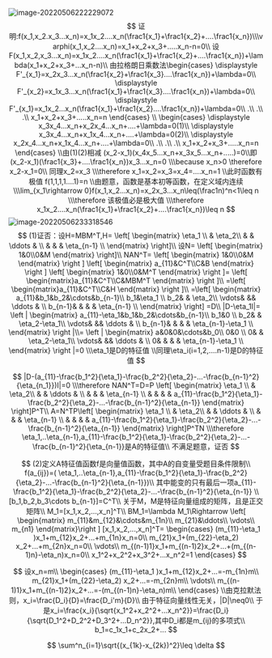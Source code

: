 ![image-20220506222229072](C:\Users\lcf\AppData\Roaming\Typora\typora-user-images\image-20220506222229072.png)
$$
证明:f(x_1,x_2.x_3...x_n)=x_1x_2....x_n(\frac1{x_1}+\frac1{x_2}+....\frac1{x_n})\\\varphi(x_1,x_2....x_n)=x_1+x_2+x_3+.....x_n-n=0\\
设F(x_1,x_2,x_3...x_n)=x_1x_2....x_n(\frac1{x_1}+\frac1{x_2}+....\frac1{x_n})+\lambda(x_1+x_2+x_3+...x_n-n)\\
由拉格朗日乘数法\begin{cases}
\displaystyle F'_{x_1}=x_2x_3...x_n(\frac1{x_2}+\frac1{x_3}....\frac1{x_n})+\lambda=0\\
\displaystyle F'_{x_2}=x_1x_3...x_n(\frac1{x_1}+\frac1{x_3}....\frac1{x_n})+\lambda=0\\
\displaystyle F'_{x_1}=x_1x_2...x_n(\frac1{x_1}+\frac1{x_2}....\frac1{x_n})+\lambda=0\\
.\\
.\\
.\\
x_1+x_2+x_3+.....x_n=n
\end{cases}
\\
\begin{cases}
\displaystyle x_3x_4...x_n+x_2x_4...x_n+....+\lambda=0(1)\\
\displaystyle x_3x_4...x_n+x_1x_4...x_n+....+\lambda=0(2)\\
\displaystyle x_2x_4...x_n+x_1x_4...x_n+....+\lambda=0\\
.\\
.\\
.\\
x_1+x_2+x_3+.....x_n=n
\end{cases}
\\由(1)(2)相减
(x_2-x_1)(x_4x_5...x_n+x_3x_5...x_n+.....)=0\\即(x_2-x_1)(\frac1{x_3}+....\frac1{x_n})x_3...x_n=0
\\\because x_n>0 \therefore x_2-x_1=0\\
同理x_2=x_3
\\\therefore x_1=x_2=x_3=x_4=....x_n=1
\\此时函数有极值 f(1,1,1,1....1)=n
\\由题意，函数是基本初等函数，在定义域内连续
\\\lim_{x_1\rightarrow 0}f(x_1,x_2...x_n)=x_2x_3...x_n\leq(\frac1n)^n<1\leq n
\\\therefore 该极值必是极大值
\\\therefore x_1x_2....x_n(\frac1{x_1}+\frac1{x_2}+....\frac1{x_n})\leq n
$$
![image-20220506233318546](C:\Users\lcf\AppData\Roaming\Typora\typora-user-images\image-20220506233318546.png)
$$
(1)证否：设H=MBM^T,H=
\left[
\begin{matrix}
 \eta_1      \\
 &   \eta_2\\
  &  & \ddots & \\
 & & & \eta_{n-1}     \\
\end{matrix}
\right]\\
设N=
\left[ \begin{matrix}
1&0\\0&M
\end{matrix}
\right]\\
NAN^T=
\left[ \begin{matrix}
1&0\\0&M
\end{matrix}
\right ]
\left[ \begin{matrix}
a_{11}&C^T\\C&B
\end{matrix}
\right ]
\left[ \begin{matrix}
1&0\\0&M^T
\end{matrix}
\right ]=
\left[ \begin{matrix}a_{11}&C^T\\C&MBM^T
\end{matrix}
\right ]\\
=\left[ \begin{matrix}a_{11}&C^T\\C&H 
\end{matrix}
\right ]\\
=\left[ 
\begin{matrix}
a_{11}&b_1&b_2&\cdots&b_{n-1}\\ 
 b_1&\eta_1      \\
 b_2&  & \eta_2\\
 \vdots&  && \ddots & \\
 b_{n-1}& & & & \eta_{n-1}     \\
\end{matrix}
\right]
=D\\
|D-\eta_1I|=
\left |
\begin{matrix}
a_{11}-\eta_1&b_1&b_2&\cdots&b_{n-1}\\ 
 b_1&0     \\
 b_2&  & \eta_2-\eta_1\\
 \vdots&  && \ddots & \\
 b_{n-1}& & & & \eta_{n-1}-\eta_1     \\
\end{matrix}
\right |\\=
\left |
\begin{matrix}
a&0&0&\cdots&b_0\\ 
0&0     \\
0&  & \eta_2-\eta_1\\
 \vdots&  && \ddots & \\
0& & & & \eta_{n-1}-\eta_1     \\
\end{matrix}
\right |=0
\\\eta_1是D的特征值
\\同理\eta_i(i=1,2,....n-1)是D的特征值
$$

$$
|D-(a_{11}-\frac{b_1^2}{\eta_1}-\frac{b_2^2}{\eta_2}-...-\frac{b_{n-1}^2}{\eta_{n_1}})I|=0
\\\therefore NAN^T=D=P
\left[
\begin{matrix}
 \eta_1      \\
 &   \eta_2\\
  &  & \ddots & \\
 & & & \eta_{n-1}     \\
 & & & & a_{11}-\frac{b_1^2}{\eta_1}-\frac{b_2^2}{\eta_2}-...-\frac{b_{n-1}^2}{\eta_{n-1}}
\end{matrix}
\right]P^T\\
A=N^TP\left[
\begin{matrix}
 \eta_1      \\
 &   \eta_2\\
  &  & \ddots & \\
 & & & \eta_{n-1}     \\
 & & & & a_{11}-\frac{b_1^2}{\eta_1}-\frac{b_2^2}{\eta_2}-...-\frac{b_{n-1}^2}{\eta_{n-1}}
\end{matrix}
\right]P^TN
\\\therefore \eta_1,..\eta_{n-1},a_{11}-\frac{b_1^2}{\eta_1}-\frac{b_2^2}{\eta_2}-...-\frac{b_{n-1}^2}{\eta_{n-1}}是A的特征值\\
不满足题意，证否
$$

$$
(2)定义A特征值函数f是向量值函数，其中A的自变量受题目条件限制\\
f(a_{ij})=( \eta_1,..\eta_{n-1},a_{11}-\frac{b_1^2}{\eta_1}-\frac{b_2^2}{\eta_2}-...-\frac{b_{n-1}^2}{\eta_{n-1}})\\
其中能变的只有最后一项a_{11}-\frac{b_1^2}{\eta_1}-\frac{b_2^2}{\eta_2}-...-\frac{b_{n-1}^2}{\eta_{n-1}}
\\ [b_1,b_2,b_3\cdots b_{n-1}]=C^T\\
关于M，M是特征向量组成的矩阵，且是正交矩阵\\
M_1=[x_1,x_2,...,x_n]^T\\
BM_1=\lambda M_1\Rightarrow
\left[ \begin{matrix}
m_{11}&m_{12}&\cdots&m_{1n}\\
m_{21}&\ddots\\
\vdots\\
m_{n1}
\end{matrix}\right ]
[x_1,x_2,...,x_n]^T=
\begin{cases}
(m_{11}-\eta_1 )x_1+m_{12}x_2+...+m_{1n}x_n=0\\
m_{21}x_1+(m_{22}-\eta_2) x_2+...+m_{2n}x_n=0\\
\vdots\\
m_{(n-1)1}x_1+m_{(n-1)2}x_2+...+(m_{(n-1)n}-\eta_n)x_n=0\\
x_1^2+x_2^2+x_3^2+...x_n^2=1
\end{cases}
$$

$$
设x_n=m\\
\begin{cases}
(m_{11}-\eta_1 )x_1+m_{12}x_2+...=-m_{1n}m\\
m_{21}x_1+(m_{22}-\eta_2) x_2+...=-m_{2n}m\\
\vdots\\
m_{(n-1)1}x_1+m_{(n-1)2}x_2+...=-(m_{(n-1)n}-\eta_n)m\\
\end{cases}
\\由克拉默法则，x_i=\frac{D_i}{D}=\frac{D_i'm}{D}\\
由于特征向量线性无关，|D|\neq0\\
于是x_i=\frac{x_i}{\sqrt{x_1^2+x_2^2+...x_n^2}}=\frac{D_i}{\sqrt{D_1^2+D_2^2+D_3^2+...D_n^2}},其中D_i都是m_{ij}的多项式\\
b_1=c_1x_1+c_2x_2+...
$$












$$
\sum^n_{i=1}\sqrt{(x_{1k}-x_{2k})^2}\leq \delta
$$
